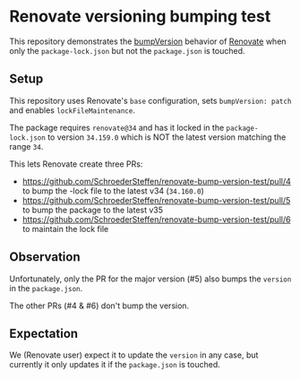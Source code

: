 # Renovate versioning bumping test

This repository demonstrates the [bumpVersion](https://docs.renovatebot.com/configuration-options/#bumpversion) behavior of [Renovate](https://docs.renovatebot.com/) when only the `package-lock.json` but not the `package.json` is touched.

## Setup

This repository uses Renovate's `base` configuration, sets `bumpVersion: patch` and enables `lockFileMaintenance`.

The package requires `renovate@34` and has it locked in the `package-lock.json` to version `34.159.0` which is NOT the latest version matching the range `34`.

This lets Renovate create three PRs:

- <https://github.com/SchroederSteffen/renovate-bump-version-test/pull/4> to bump the -lock file to the latest v34 (`34.160.0`)
- <https://github.com/SchroederSteffen/renovate-bump-version-test/pull/5> to bump the package to the latest v35
- <https://github.com/SchroederSteffen/renovate-bump-version-test/pull/6> to maintain the lock file

## Observation

Unfortunately, only the PR for the major version (#5) also bumps the `version` in the `package.json`.

The other PRs (#4 & #6) don't bump the version.

## Expectation

We (Renovate user) expect it to update the `version` in any case, but currently it only updates it if the `package.json` is touched.
